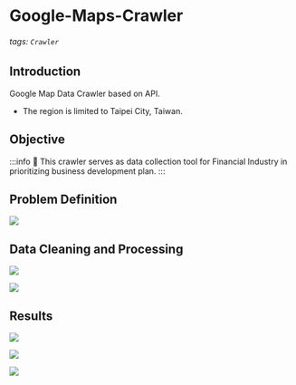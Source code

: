 # Google-Maps-Crawler

###### tags: `Crawler`

## Introduction
Google Map Data Crawler based on API.
- The region is limited to Taipei City, Taiwan.

## Objective
:::info
:rocket: This crawler serves as data collection tool for Financial Industry in prioritizing business development plan.
:::

## Problem Definition
![](https://i.imgur.com/VsDOmGv.png)

## Data Cleaning and Processing
![](https://i.imgur.com/OXChW9t.png)

![](https://i.imgur.com/QWdZVbs.png)


## Results
![](https://i.imgur.com/Q6vcXxp.png)

![](https://i.imgur.com/p4fPZNm.png)

![](https://i.imgur.com/QtjteEv.png)



